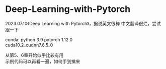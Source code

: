 # Deep-Learning-with-Pytorch
2023.07.10《Deep Learning with Pytorch》，据说英文很棒 中文翻译很烂，尝试跟一下

conda:
    python 3.9
    pytorch 1.12.0          
    cuda10.2_cudnn7.6.5_0

从第5、6章开始似乎比较有用  
示例代码可以再看一遍，如何手到擒来
